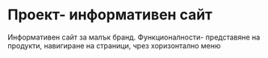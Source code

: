 # Проект- информативен сайт
Информативен сайт за малък бранд. Функционалности- представяне на продукти, навигиране на страници, чрез хоризонтално меню
